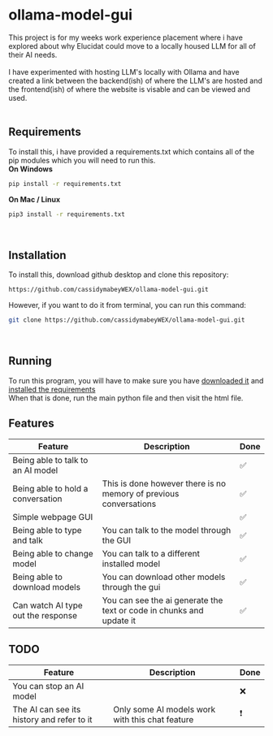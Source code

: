 # ollama-model-gui
This project is for my weeks work experience placement where i have explored about why Elucidat could move to a locally housed LLM for all of their AI needs. <br><br>
I have experimented with hosting LLM's locally with Ollama and have created a link between the backend(ish) of where the LLM's are hosted and the frontend(ish) of where the website is visable and can be viewed and used. <br><br>

## Requirements
To install this, i have provided a requirements.txt which contains all of the pip modules which you will need to run this. <br>
**On Windows** <br>
```bash
pip install -r requirements.txt
```

**On Mac / Linux** 
<br>
```bash
pip3 install -r requirements.txt
```
<br>


## Installation
To install this, download github desktop and clone this repository: <br>
```bash
https://github.com/cassidymabeyWEX/ollama-model-gui.git
```
However, if you want to do it from terminal, you can run this command: <br>
```bash
git clone https://github.com/cassidymabeyWEX/ollama-model-gui.git
```


<br>

## Running
To run this program, you will have to make sure you have [downloaded it](##installation) and [installed the requirements](##requirements) <br>
When that is done, run the main python file and then visit the html file. <br>


## Features
| Feature                                                        | Description                               | Done      |
|----------------------------------------------------------------|-------------------------------------------|-----------|
| Being able to talk to an AI model |                                                                        | ✅        |
| Being able to hold a conversation | This is done however there is no memory of previous conversations      | ✅        |
| Simple webpage GUI                |                                                                        | ✅        |
| Being able to type and talk       | You can talk to the model through the GUI                              | ✅        |
| Being able to change model        | You can talk to a different installed model                            | ✅        |
| Being able to download models     | You can download other models through the gui                          | ✅        |
| Can watch AI type out the response| You can see the ai generate the text or code in chunks and update it   | ✅        |

## TODO
| Feature                                                        | Description                               | Done      |
|----------------------------------------------------------------|-------------------------------------------|-----------|
| You can stop an AI model                   |                                                               | ❌        |
| The AI can see its history and refer to it | Only some AI models work with this chat feature               | ❗️        |
